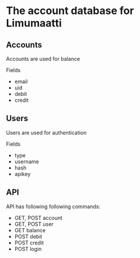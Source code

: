 The account database for Limumaatti
===================================

Accounts
--------

Accounts are used for balance

Fields
- email
- uid
- debit
- credit

Users
-----

Users are used for authentication

Fields
- type
- username
- hash
- apikey

API
---

API has following following commands:
- GET, POST account
- GET, POST user
- GET balance
- POST debit
- POST credit
- POST login